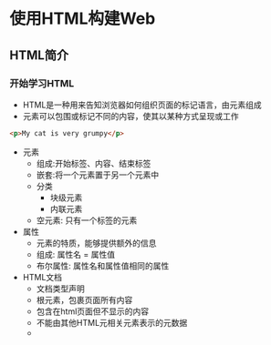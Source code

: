 # 使用HTML构建Web
## HTML简介
### 开始学习HTML
- HTML是一种用来告知浏览器如何组织页面的标记语言，由元素组成
- 元素可以包围或标记不同的内容，使其以某种方式呈现或工作
```html
<p>My cat is very grumpy</p>
```
-  元素
    - 组成:开始标签、内容、结束标签
    - 嵌套:将一个元素置于另一个元素中 
    - 分类  
        - 块级元素
        - 内联元素
    - 空元素: 只有一个标签的元素
- 属性
    - 元素的特质，能够提供额外的信息
    - 组成: 属性名 = 属性值
    - 布尔属性: 属性名和属性值相同的属性
- HTML文档
    - <!DOCTYPE html> 文档类型声明
    - <html> 根元素，包裹页面所有内容
    - <head> 包含在html页面但不显示的内容
    - <meta> 不能由其他HTML元相关元素表示的元数据
    - <title> 页面标题
    - <body> 所有显示在页面上的内容
```html
<!doctype html>
<html lang="zh-CN">
  <head>
    <meta charset="utf-8" />
    <title>我的测试站点</title>
  </head>
  <body>
    <p>这是我的页面</p>
  </body>
</html>
```

- 空白处理
    - HTML对于空白，会将连续出现的空白字符减少为一个单独的空白符
- 实体引用
    - 对于在HTML中的特殊字符，如果需要在页面以原本形式展示，需要使用特殊的编码，也就是字符引用

### HTML元信息
- html元信息包含在head元素中
- title元素
    - 表示整个HTML文档的标题
- meta元素
    - charset属性可以指定文档中的字符编码
    - name属性指定meta元素的类型，说明该元素包含了什么类型的信息
    - content属性制定了实际的元数据内容
- 增加自定义图标
    - 通过link元素导入，rel属性指定图标形式
- 在HTML中应用CSS和Javascript
    - CSS: 使用link元素
    - Javascript: 使用script元素

### HTML的标题和段落
- p元素
    - 表示段落
- h元素
    - 表示标题
    - 可以分为h1~h6

### 强调与重要性
- em元素
    - 表示强调
- strong元素
    - 表示重要性
- b元素
    - 表示粗体
- i元素
    - 表示斜体
- u元素
    - 表示下划线

### 列表
- ul元素
    - 表示无序列表
- ol元素
    - 表示有序列表
- li元素
    - 表示列表项
- dl元素
    - 表示描述列表
- dt元素
    - 表示描述列表中的术语
- dd元素
    - 表示描述列表中术语的描述

### 文档与网站架构
- 文档的基本组成
    - 页眉
        - header元素
    - 导航栏
        - nav元素
    - 主内容
        - main元素
        - 文章
            - article元素
        - 分区
            - section元素
    - 侧边栏
        - aside元素
    - 页脚
        - footer元素

- 无语义元素
    - div元素
        - 块级元素
    - span元素
        - 内联元素
- br元素
    - 换行元素
- hr元素
    - 水平分割线

### 文本格式进阶
- 引用
    - 块引用
        - blockquote元素
            - cite属性指向引用资源
    - 行内引用
        - q元素
            - cite属性指向引用资源
- 引文
    - cite元素，通常包含所引用资源的标题
- 缩略语
    - abbr元素
    - 包裹一个专用名词，使用title属性对其解释
- 标记联系方式      
    - address元素，仅仅包含联系方式
- 上标和下标
    - 上标sup元素
    - 下标sub元素

### 创建超链接
- 通过a元素创建
    - href属性指向一个基本链接
    - title属性添加支持信息
- 超链接可以包含不同的内容形成不同链接
- URL
    - 统一资源定位符
    - 是一个定义了在网络上的位置的文本字符串
    - 绝对URL
        - 指向由其在Web上的绝对位置定义的位置，包括协议和域名
    - 相对URL
        - 指向与你链接的文件相关的位置
- 发送邮件
    - 使用mailto:

## 多媒体和嵌入
### 图片
- img元素
    - src属性指向嵌入页面的图像
    - alt属性表示图像文本描述
    - width属性 宽度
    - height属性 高度
    - title属性 为图片
- 媒体资源和许可
    - 许可类型
        - 版权所有
        - 自由许可
            - MIT、BSD、CC
        - 公共领域CC0
- figure元素
    - 为图片提供一个语义容器
    - 包含一个图片img和图片说明元素figcaption
- 背景图片
    - 使用CSS属性background-image
    - url函数引入图片
- 网页上的其他图片
    - Canvas、SVG、WebGL、音频和视频、WebRTC
### 视频和音频内容
- 使用原生的HTML解决基于插件的技术
    - video 视频元素
    - audio 音频元素
- 常见属性
    - src 指向资源
    - controls  让资源包含控制界面
    - width、height 宽高
    - autoplay 自动播放
    - loop  循环播放
    - muted 默认关闭声音
    - preload 缓冲文件
        - none 不缓冲文件
        - auto 缓存媒体文件
        - metadata 仅缓冲文件的元数据

- 多个播放源提高兼容性
    - 容器格式定义了构成媒体文件的音频轨道和视频轨道的存储结构
    - 通过source元素可以实现为音频或视频提供多个播放源的功能

- 显示视频文本
    - 提供音频/视频中话语的文字记录
    - 使用WebVTT文件格式和track元素
        - WebVTT的后缀为.vtt
        - track元素包含在video元素中
## HTML表格
### 表格基础
- 表格是由行和列(表格数据)组成的结构化数据集
- table元素
    - 表格标签
- td元素
    - 单元格，表格的最小内容容器
- tr元素
    - 单元行
- th元素
    - 表格标题
- 合并单元格
    - colspan属性 跨列
    - rowspan属性 跨行
- 设置样式 
    - 为整列设置样式
        - col元素
        - colgroup元素
    - 在table元素开始，使用colgroup元素包裹col元素，载col元素内设置属性，通过span属性设置应用列数，如果需要隔行应用，使用空col元素
### 表格进阶特性和无障碍
- caption元素
    - 表格标题
- thead元素
    - 表格的表头
- tbody元素
    - 表格的主要部分
- tfoot元素
    - 表格表尾
### HTML调试
- HTML代码具有宽松的特性
- [生成错误报告](https://validator.w3.org/)